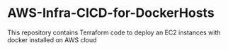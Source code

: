 # AWS-Infra-CICD-for-DockerHosts
This repository contains Terraform code to deploy an EC2 instances with docker installed on AWS cloud
